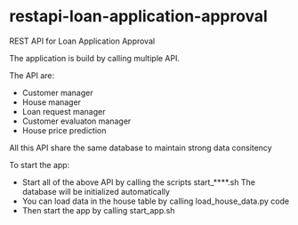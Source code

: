 # restapi-loan-application-approval
REST API for Loan Application Approval

The application is build by calling multiple API. 

The API are:
- Customer manager
- House manager
- Loan request manager
- Customer evaluaton manager
- House price prediction

All this API share the same database to maintain strong data consitency

To start the app:

- Start all of the above API by calling the scripts start_****.sh
The database will be initialized automatically
- You can load data in the house table by calling load_house_data.py code
- Then start the app by calling start_app.sh
